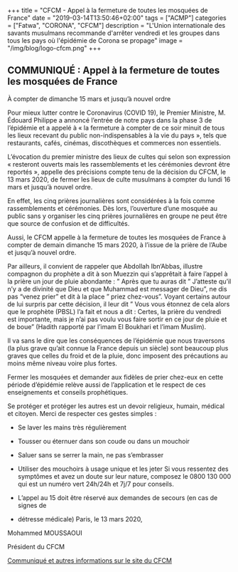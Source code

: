 +++
title = "CFCM - Appel à la fermeture de toutes les mosquées de France"
date = "2019-03-14T13:50:46+02:00"
tags = ["ACMP"]
categories = ["Fatwa", "CORONA", "CFCM"]
description = "L'Union internationale des savants musulmans recommande d'arrêter vendredi et les groupes dans tous les pays où l'épidémie de Corona se propage"
image = "/img/blog/logo-cfcm.png"
+++

## COMMUNIQUÉ : Appel à la fermeture de toutes les mosquées de France

À compter de dimanche 15 mars et jusqu’à nouvel ordre

Pour mieux lutter contre le Coronavirus (COVID 19), le Premier Ministre, M.
Édouard Philippe a annoncé l’entrée de notre pays dans la phase 3 de l’épidémie
et a appelé à « la fermeture à compter de ce soir minuit de tous les lieux
recevant du public non-indispensables à la vie du pays », tels que restaurants,
cafés, cinémas, discothèques et commerces non essentiels.

L’évocation du premier ministre des lieux de cultes qui selon son expression «
resteront ouverts mais les rassemblements et les cérémonies devront être
reportés », appelle des précisions compte tenu de la décision du CFCM, le 13
mars 2020, de fermer les lieux de culte musulmans à compter du lundi 16 mars et
jusqu’à nouvel ordre.

En effet, les cinq prières journalières sont considérées à la fois comme
rassemblements et cérémonies. Dès lors, l’ouverture d’une mosquée au public sans
y organiser les cinq prières journalières en groupe ne peut être que source de
confusion et de difficultés.

Aussi, le CFCM appelle à la fermeture de toutes les mosquées de France à compter
de demain dimanche 15 mars 2020, à l’issue de la prière de l’Aube et jusqu’à
nouvel ordre.

Par ailleurs, il convient de rappeler que Abdollah Ibn‘Abbas, illustre compagnon
du prophète a dit à son Muezzin qui s’apprêtait à faire l’appel à la prière un
jour de pluie abondante : ” Après que tu auras dit ” J’atteste qu’il n’y a de
divinité que Dieu et que Muhammad est messager de Dieu”, ne dis pas “venez
prier” et dit à la place ” priez chez-vous”. Voyant certains autour de lui
surpris par cette décision, il leur dit ” Vous vous étonnez de cela alors que le
prophète (PBSL) l’a fait et nous a dit : Certes, la prière du vendredi est
importante, mais je n’ai pas voulu vous faire sortir en ce jour de pluie et de
boue” (Hadith rapporté par l’imam El Boukhari et l’imam Muslim).

Il va sans le dire que les conséquences de l’épidémie que nous traversons (la
plus grave qu’ait connue la France depuis un siècle) sont beaucoup plus graves
que celles du froid et de la pluie, donc imposent des précautions au moins même
niveau voire plus fortes.

Fermer les mosquées et demander aux fidèles de prier chez-eux en cette période
d’épidémie relève aussi de l’application et le respect de ces enseignements et
conseils prophétiques.

Se protéger et protéger les autres est un devoir religieux, humain, médical et
citoyen. Merci de respecter ces gestes simples :

- Se laver les mains très régulièrement

- Tousser ou éternuer dans son coude ou dans un mouchoir

- Saluer sans se serrer la main, ne pas s’embrasser

- Utiliser des mouchoirs à usage unique et les jeter Si vous ressentez des
  symptômes et avez un doute sur leur nature, composez le 0800 130 000 qui est
  un numéro vert 24h/24h et 7j/7 pour conseils.

- L’appel au 15 doit être réservé aux demandes de secours (en cas de signes de
- détresse médicale) Paris, le 13 mars 2020,

Mohammed MOUSSAOUI

Président du CFCM

[Communiqué et autres informations sur le site du CFCM](https://www.cfcm-officiel.fr/2020/03/14/fermeture-des-mosquees-de-france-a-compter-du-dimanche-15-mars-et-jusqua-nouvel-ordre/)
